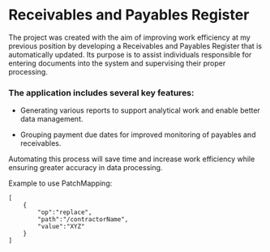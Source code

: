# Receivables and Payables Register

The project was created with the aim of improving work efficiency at my previous position by developing a Receivables and Payables Register that is automatically updated. Its purpose is to assist individuals responsible for entering documents into the system and supervising their proper processing.

### The application includes several key features:

* Generating various reports to support analytical work and enable better data management.

* Grouping payment due dates for improved monitoring of payables and receivables.

Automating this process will save time and increase work efficiency while ensuring greater accuracy in data processing.





Example to use PatchMapping: 
```courseignore
[
    {
        "op":"replace", 
        "path":"/contractorName",
        "value":"XYZ"
    }
]
```